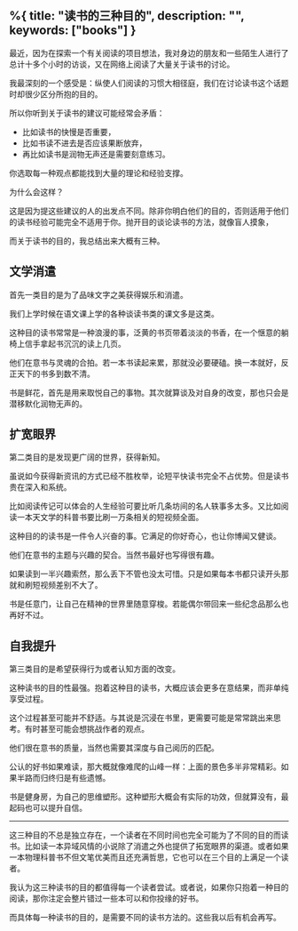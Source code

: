 %{
  title: "读书的三种目的",
  description: "",
  keywords: ["books"]
}
---

最近，因为在探索一个有关阅读的项目想法，我对身边的朋友和一些陌生人进行了总计十多个小时的访谈，又在网络上阅读了大量关于读书的讨论。

我最深刻的一个感受是：纵使人们阅读的习惯大相径庭，我们在讨论读书这个话题时却很少区分所抱的目的。

所以你听到关于读书的建议可能经常会矛盾：

- 比如读书的快慢是否重要，
- 比如书读不进去是否应该果断放弃，
- 再比如读书是润物无声还是需要刻意练习。

你选取每一种观点都能找到大量的理论和经验支撑。

为什么会这样？

这是因为提这些建议的人的出发点不同。除非你明白他们的目的，否则适用于他们的读书经验可能完全不适用于你。抛开目的谈论读书的方法，就像盲人摸象，

而关于读书的目的，我总结出来大概有三种。

## 文学消遣

首先一类目的是为了品味文字之美获得娱乐和消遣。

我们上学时候在语文课上学的各种谈读书类的课文多是这类。

这种目的读书常常是一种浪漫的事，泛黄的书页带着淡淡的书香，在一个惬意的躺椅上信手拿起书沉沉的读上几页。

他们在意书与灵魂的合拍。若一本书读起来累，那就没必要硬磕。换一本就好，反正天下的书多到数不清。

书是鲜花，首先是用来取悦自己的事物。其次就算谈及对自身的改变，那也只会是潜移默化润物无声的。

## 扩宽眼界

第二类目的是发现更广阔的世界，获得新知。

虽说如今获得新资讯的方式已经不胜枚举，论短平快读书完全不占优势。但是读书贵在深入和系统。

比如阅读传记可以体会的人生经验可要比听几条坊间的名人轶事多太多。又比如阅读一本天文学的科普书要比刷一万条相关的短视频全面。

这种目的的读书是一件令人兴奋的事。它满足的你好奇心，也让你博闻又健谈。

他们在意书的主题与兴趣的契合。当然书最好也写得很有趣。

如果读到一半兴趣索然，那么丢下不管也没太可惜。只是如果每本书都只读开头那就和刷短视频差别不大了。

书是任意门，让自己在精神的世界里随意穿梭。若能偶尔带回来一些纪念品那么也再好不过。

## 自我提升

第三类目的是希望获得行为或者认知方面的改变。

这种读书的目的性最强。抱着这种目的读书，大概应该会更多在意结果，而非单纯享受过程。

这个过程甚至可能并不舒适。与其说是沉浸在书里，更需要可能是常常跳出来思考。有时甚至可能会想挑战作者的观点。

他们很在意书的质量，当然也需要其深度与自己阅历的匹配。

公认的好书如果难读，那大概就像难爬的山峰一样：上面的景色多半非常精彩。如果半路而归终归是有些遗憾。

书是健身房，为自己的思维塑形。这种塑形大概会有实际的功效，但就算没有，最起码也可以提升自信。


---

这三种目的不总是独立存在，一个读者在不同时间也完全可能为了不同的目的而读书。比如读一本异域风情的小说除了消遣之外也提供了拓宽眼界的渠道。或者如果一本物理科普书不但文笔优美而且还充满哲思，它也可以在三个目的上满足一个读者。



我认为这三种读书的目的都值得每一个读者尝试。或者说，如果你只抱着一种目的阅读，那你注定会整片错过一些本可以和你投缘的好书。

而具体每一种读书的目的，是需要不同的读书方法的。这些我以后有机会再写。
